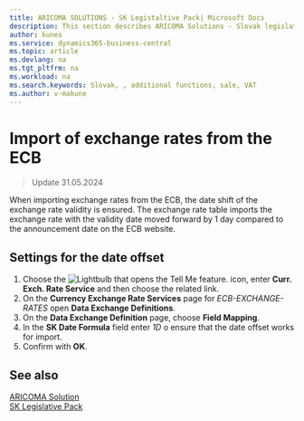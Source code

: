 ```yaml
---
title: ARICOMA SOLUTIONS - SK Legistaltive Pack| Microsoft Docs
description: This section describes ARICOMA Solutions - Slovak legislation
author: kunes
ms.service: dynamics365-business-central
ms.topic: article
ms.devlang: na
ms.tgt_pltfrm: na
ms.workload: na
ms.search.keywords: Slovak, , additional functions, sale, VAT
ms.author: v-makune
---
```


# Import of exchange rates from the ECB

> Update 31.05.2024

When importing exchange rates from the ECB, the date shift of the exchange rate validity is ensured.
The exchange rate table imports the exchange rate with the validity date moved forward by 1 day compared to the announcement date on the ECB website.

## Settings for the date offset

1. Choose the ![Lightbulb that opens the Tell Me feature.](media/ui-search/search_small.png "Tell me what you want to do") icon, enter **Curr. Exch. Rate Service** and then choose the related link.
2. On the **Currency Exchange Rate Services** page for *ECB-EXCHANGE-RATES* open **Data Exchange Definitions**.
3. On the **Data Exchange Definition** page, choose **Field Mapping**.
4. In the **SK Date Formula** field enter *1D* o ensure that the date offset works for import.
5. Confirm with **OK**.

## See also

[ARICOMA Solution](solutions.md)  
[SK Legislative Pack](sk-legislative-pack.md)

